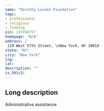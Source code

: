 ```yaml
---
name: "Dorothy Loudon Foundation"
tags:
- professional
- religious
- funding
ein: 137450757
homepage: "N/A"
address: |
 119 West 57th Street, \nNew York, NY 10019
state: "NY"
city: "New York"
lng: 
lat: 
description: ""
is_501c3: 
---
```


## Long description

Administrative assistance
